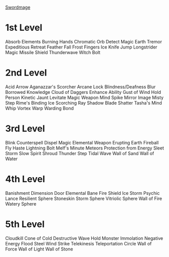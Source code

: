 [Swordmage](https://fairo20.github.io/Swordmage/Swordmage_Class.html)

# 1st Level
Absorb Elements
Burning Hands
Chromatic Orb
Detect Magic
Earth Tremor
Expeditious Retreat
Feather Fall
Frost Fingers
Ice Knife
Jump
Longstrider
Magic Missile
Shield
Thunderwave
Witch Bolt

# 2nd Level
Acid Arrow
Aganazzar's Scorcher
Arcane Lock
Blindness/Deafness
Blur
Borrowed Knowledge
Cloud of Daggers
Enhance Ability
Gust of Wind
Hold Person
Kinetic Jaunt
Levitate
Magic Weapon
Mind Spike
Mirror Image
Misty Step
Rime's Binding Ice
Scorching Ray
Shadow Blade
Shatter
Tasha's Mind Whip
Vortex Warp
Warding Bond

# 3rd Level
Blink
Counterspell
Dispel Magic
Elemental Weapon
Erupting Earth
Fireball
Fly
Haste
Lightning Bolt
Melf's Minute Meteors
Protection from Energy
Sleet Storm
Slow
Spirit Shroud
Thunder Step
Tidal Wave
Wall of Sand
Wall of Water

# 4th Level
Banishment
Dimension Door
Elemental Bane
Fire Shield
Ice Storm
Psychic Lance
Resilient Sphere
Stoneskin
Storm Sphere
Vitriolic Sphere
Wall of Fire
Watery Sphere

# 5th Level
Cloudkill
Cone of Cold
Destructive Wave
Hold Monster
Immolation
Negative Energy Flood
Steel Wind Strike
Telekinesis
Teleportation Circle
Wall of Force
Wall of Light
Wall of Stone
